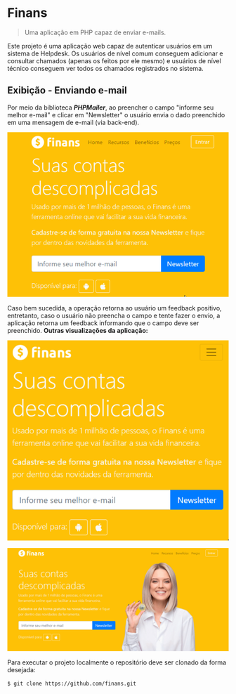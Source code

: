 # Finans
> Uma aplicação em PHP capaz de enviar e-mails.

Este projeto é uma aplicação web capaz de autenticar usuários em um sistema de Helpdesk. Os usuários de nível comum conseguem adicionar e consultar chamados (apenas os feitos por ele mesmo) e usuários de nível técnico conseguem ver todos os chamados registrados no sistema.

## Exibição - Enviando e-mail

Por meio da biblioteca ***PHPMailer***, ao preencher o campo "informe seu melhor e-mail" e clicar em "Newsletter" o usuário envia o dado preenchido em uma mensagem de e-mail (via back-end).

![screenshoot 1](imagens/1.gif "Enviando e-mail via PHPMailer")

Caso bem sucedida, a operação retorna ao usuário um feedback positivo, entretanto, caso o usuário não preencha o campo e tente fazer o envio, a aplicação retorna um feedback informando que o campo deve ser preenchido. **Outras visualizações da aplicação:**

![screenshoot 1](imagens/2.gif "Exibição Mobile")

![screenshoot 1](imagens/3.gif "Exibição Desktop")

Para executar o projeto localmente o repositório deve ser clonado da forma desejada:
```
$ git clone https://github.com/finans.git
```
